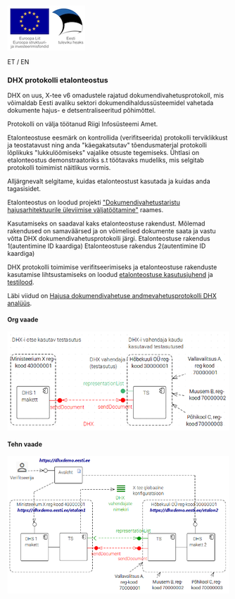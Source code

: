 ![](../img/EL_struktuuri-_ja_investeerimisfondid_horisontaalne.jpg)

ET / EN

### DHX protokolli etalonteostus 

DHX on uus, X-tee v6 omadustele rajatud dokumendivahetusprotokoll, mis võimaldab Eesti avaliku sektori dokumendihaldussüsteemidel vahetada dokumente hajus- e detsentraliseeritud põhimõttel.

Protokolli on välja töötanud Riigi Infosüsteemi Amet.

Etalonteostuse eesmärk on kontrollida (verifitseerida) protokolli terviklikkust ja teostatavust ning anda "käegakatsutav" tõendusmaterjal protokolli lõplikuks "lukkulöömiseks" vajalike otsuste tegemiseks. Ühtlasi on etalonteostus demonstraatoriks s.t töötavaks mudeliks, mis selgitab protokolli toimimist näitlikus vormis.

Alljärgnevalt selgitame, kuidas etalonteostust kasutada ja kuidas anda tagasisidet.

Etalonteostus on loodud projekti ["Dokumendivahetustaristu hajusarhitektuurile üleviimise väljatöötamine"](https://github.com/e-gov/DHX/blob/master/README.md#projekt-dokumendivahetustaristu-hajusarhitektuurile-%C3%BCleviimise-v%C3%A4ljat%C3%B6%C3%B6tamine) raames.


Kasutamiseks on saadaval kaks etalonteostuse rakendust. Mõlemad rakendused on samaväärsed ja on võimelised dokumente saata ja vastu võtta DHX dokumendivahetusprotokolli järgi.
Etalonteostuse rakendus 1(autentimine ID kaardiga)
Etalonteostuse rakendus 2(autentimine ID kaardiga)

DHX protokolli toimimise verifitseerimiseks ja etalonteostuse rakenduste kasutamise lihtsustamiseks on loodud [etalonteostuse kasutusjuhend](https://github.com/e-gov/DHX-etalon/blob/master/files/kasutusjuhend.md) ja [testilood](https://github.com/e-gov/DHX-etalon/blob/master/files/testlood.md).

Läbi viidud on [Hajusa dokumendivahetuse andmevahetusprotokolli DHX analüüs](https://github.com/e-gov/DHX/raw/master/files/Hajusa_dokumendivahetuse_andmevahetusprotokolli_DHX_anal%C3%BC%C3%BCs_1.2.pdf).

#### Org vaade

![](../img/Etalonteostus-Org01.PNG)

#### Tehn vaade

![](../img/Etalonteostus-Tehn01.PNG)


